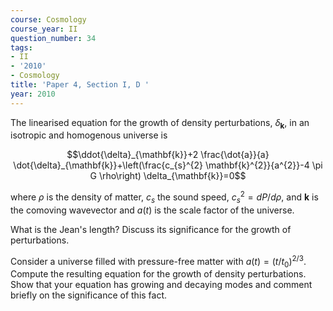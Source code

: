 ```yaml
---
course: Cosmology
course_year: II
question_number: 34
tags:
- II
- '2010'
- Cosmology
title: 'Paper 4, Section I, D '
year: 2010
---
```




The linearised equation for the growth of density perturbations, $\delta_{\mathbf{k}}$, in an isotropic and homogenous universe is

$$\ddot{\delta}_{\mathbf{k}}+2 \frac{\dot{a}}{a} \dot{\delta}_{\mathbf{k}}+\left(\frac{c_{s}^{2} \mathbf{k}^{2}}{a^{2}}-4 \pi G \rho\right) \delta_{\mathbf{k}}=0$$

where $\rho$ is the density of matter, $c_{s}$ the sound speed, $c_{s}^{2}=d P / d \rho$, and $\mathbf{k}$ is the comoving wavevector and $a(t)$ is the scale factor of the universe.

What is the Jean's length? Discuss its significance for the growth of perturbations.

Consider a universe filled with pressure-free matter with $a(t)=\left(t / t_{0}\right)^{2 / 3}$. Compute the resulting equation for the growth of density perturbations. Show that your equation has growing and decaying modes and comment briefly on the significance of this fact.